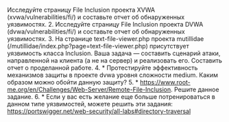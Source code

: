 Исследуйте страницу File Inclusion проекта XVWA (xvwa/vulnerabilities/fi/) и составьте отчет
об обнаруженных уязвимостях.
2. Исследуйте страницу File Inclusion проекта DVWA (dvwa/vulnerabilities/fi/) и составьте отчет
об обнаруженных уязвимостях.
3. На странице text-file-viewer.php проекта mutillidae
(/mutillidae/index.php?page=text-file-viewer.php) присутствует уязвимость класса Inclusion.
Ваша задача — составить сценарий атаки, направленной на клиента (а не на сервер) и
реализовать его. Составить отчет о проделанной работе.
4. * Протестируйте эффективность механизмов защиты в проекте dvwa уровня сложности
medium. Каким образом можно обойти данную защиту?
5. * https://www.root-me.org/en/Challenges/Web-Server/Remote-File-Inclusion. Решите данное
задание.
6. * Если у вас есть желание еще больше потренироваться в данном типе уязвимостей, можете
решить эти задания: https://portswigger.net/web-security/all-labs#directory-traversal